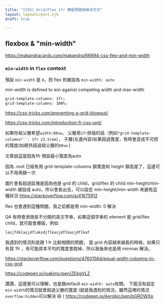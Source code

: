 ```yaml
---
title: "[CSS] Grid/Flex 1fr 爆版問題與解決方式"
layout: layouts/post.njk
draft: true

---
```


## flexbox & "min-width"

https://makandracards.com/makandra/66994-css-flex-and-min-width

### `min-width` in `flex` context

預設 `min-width` 是 `0`，而 flex 則被設為 `min-width: auto`

min-width is defined to win against competing width and max-width



```css
grid-template-columns: 1fr;
grid-template-columns: 100%;
```







https://css-tricks.com/preventing-a-grid-blowout/

https://css-tricks.com/introduction-fr-css-unit/

如果你祖父層希望`width:88vw`，
父層用`1fr`排版的話（例如`*grid-template-columns*``: 1fr 22.5rem`），
子層(左邊內容)如果超過寬度，有時會造成不可控的寬度(如總共超過祖父層的`88vw` )

文章說這是因為1fr 預設最小寬度為auto

因為 .root 已經有用 grid-template-columns 鎖寬度和 height 鎖高度了，這邊可以不用再鎖一次

圖片會長超過區塊是因為他是 grid 的 child，grid/flex 的 child min-height/min-width 被設成 auto，所以會長出去，可以設定 min-height/min-width 來避免這種狀況
https://stackoverflow.com/a/41675912

flex 也會遇到這種問題，我之前都是用 min-width: 0 解決



QA 有時會測很長不分開的英文字串，如果這個字串的 element 是 grid/flex child，就可能會爆版，例如

```
lasjfdklasjdflaksdjflkasjdflkasjdflkaf
```

我遇到的情況則是跟 1 fr 比較相關的問題，
當 grid 內容越來越長的時候，如果只有寫 1fr ，有可能原本平均的寬度會跑掉，所以我後來也是用 minmax 解決。

https://stackoverflow.com/questions/47601564/equal-width-columns-in-css-grid

https://codepen.io/joakimc/pen/ZEbgVLZ



讚讚，這感覺可以理解，也是跟default `min-width: auto`有關。
下面沒有設定`min-width`的情況就會超過父層的寬度 (就是我遇到的情況，雖然這裡的情況 `overflow:hidden`可以解決 :smile: )
https://codepen.io/Aerobic/pen/bGROWXp 
